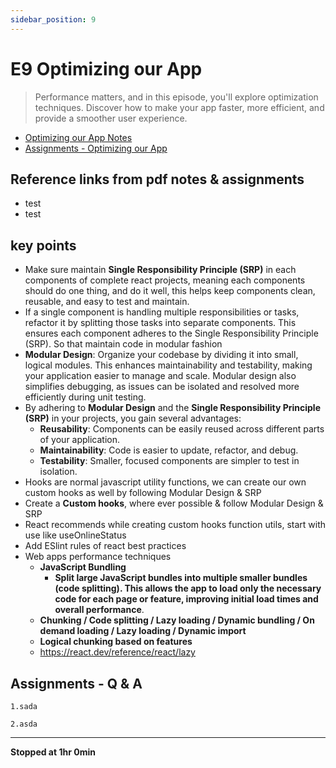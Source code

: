 ```yaml
---
sidebar_position: 9
---
```


# E9 Optimizing our App

> Performance matters, and in this episode, you'll explore optimization techniques. Discover how to make your app faster, more efficient, and provide a smoother user experience.

- [Optimizing our App Notes](https://github.com/pravn27/reactjs-tech-doc/blob/master/docs/reactjs-course-tutorials/namaste-reactjs-course/readerDoc/E9-Optimizing-our-App/E9-optimizing-our-app.pdf)
- [Assignments - Optimizing our App](https://github.com/pravn27/reactjs-tech-doc/blob/master/docs/reactjs-course-tutorials/namaste-reactjs-course/readerDoc/E9-Optimizing-our-App/Assignments-OptimizingOurApp.pdf)

## Reference links from pdf notes & assignments

- test
- test

## key points

- Make sure maintain **Single Responsibility Principle (SRP)** in each components of complete react projects, meaning each components should do one thing, and do it well, this helps keep components clean, reusable, and easy to test and maintain.
- If a single component is handling multiple responsibilities or tasks, refactor it by splitting those tasks into separate components. This ensures each component adheres to the Single Responsibility Principle (SRP). So that maintain code in modular fashion
- **Modular Design**: Organize your codebase by dividing it into small, logical modules. This enhances maintainability and testability, making your application easier to manage and scale. Modular design also simplifies debugging, as issues can be isolated and resolved more efficiently during unit testing.
- By adhering to **Modular Design** and the **Single Responsibility Principle (SRP)** in your projects, you gain several advantages:
  - **Reusability**: Components can be easily reused across different parts of your application.
  - **Maintainability**: Code is easier to update, refactor, and debug.
  - **Testability**: Smaller, focused components are simpler to test in isolation.
- Hooks are normal javascript utility functions, we can create our own custom hooks as well by following Modular Design & SRP
- Create a **Custom hooks**, where ever possible & follow Modular Design & SRP
- React recommends while creating custom hooks function utils, start with use like useOnlineStatus
- Add ESlint rules of react best practices
- Web apps performance techniques
  - **JavaScript Bundling**
    - **Split large JavaScript bundles into multiple smaller bundles (code splitting). This allows the app to load only the necessary code for each page or feature, improving initial load times and overall performance**.
  - **Chunking / Code splitting / Lazy loading / Dynamic bundling / On demand loading / Lazy loading / Dynamic import**
  - **Logical chunking based on features**
  - https://react.dev/reference/react/lazy

## Assignments - Q & A

    1.sada

    2.asda

---

**Stopped at 1hr 0min**
